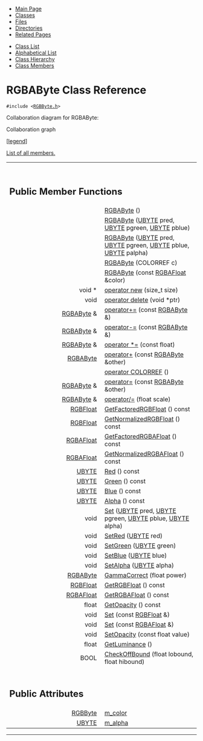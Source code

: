<div class="tabs">

- [Main Page](index.md)
- <span id="current">[Classes](annotated.md)</span>
- [Files](files.md)
- [Directories](dirs.md)
- [Related Pages](pages.md)

</div>

<div class="tabs">

- [Class List](annotated.md)
- [Alphabetical List](classes.md)
- [Class Hierarchy](hierarchy.md)
- [Class Members](functions.md)

</div>

# RGBAByte Class Reference

`#include <`<a href="RGBByte_8h-source.md" class="el"><code>RGBByte.h</code></a>`>`

Collaboration diagram for RGBAByte:

<span class="image placeholder" original-image-src="classRGBAByte__coll__graph.gif" original-image-title="" border="0" usemap="#RGBAByte__coll__map">Collaboration graph</span>

\[[legend](graph_legend.md)\]

[List of all members.](classRGBAByte-members.md)

<table data-border="0" data-cellpadding="0" data-cellspacing="0">
<colgroup>
<col style="width: 50%" />
<col style="width: 50%" />
</colgroup>
<tbody>
<tr>
<td></td>
<td></td>
</tr>
<tr>
<td colspan="2"><br />
&#10;<h2 id="public-member-functions">Public Member Functions</h2></td>
</tr>
<tr>
<td class="memItemLeft" style="text-align: right;" data-nowrap="" data-valign="top"> </td>
<td class="memItemRight" data-valign="bottom"><a href="classRGBAByte.md#d7503a80f9338a703af2749a11b205c5" class="el">RGBAByte</a> ()</td>
</tr>
<tr>
<td class="memItemLeft" style="text-align: right;" data-nowrap="" data-valign="top"> </td>
<td class="memItemRight" data-valign="bottom"><a href="classRGBAByte.md#9f8dd85d094b5a678b246f0f4f8deab8" class="el">RGBAByte</a> (<a href="DataType_8h.md#6df7643c26cd4b455d883d8fae3d6bf1" class="el">UBYTE</a> pred, <a href="DataType_8h.md#6df7643c26cd4b455d883d8fae3d6bf1" class="el">UBYTE</a> pgreen, <a href="DataType_8h.md#6df7643c26cd4b455d883d8fae3d6bf1" class="el">UBYTE</a> pblue)</td>
</tr>
<tr>
<td class="memItemLeft" style="text-align: right;" data-nowrap="" data-valign="top"> </td>
<td class="memItemRight" data-valign="bottom"><a href="classRGBAByte.md#67795f0e6e7d9e644d7da6e24b43c8a3" class="el">RGBAByte</a> (<a href="DataType_8h.md#6df7643c26cd4b455d883d8fae3d6bf1" class="el">UBYTE</a> pred, <a href="DataType_8h.md#6df7643c26cd4b455d883d8fae3d6bf1" class="el">UBYTE</a> pgreen, <a href="DataType_8h.md#6df7643c26cd4b455d883d8fae3d6bf1" class="el">UBYTE</a> pblue, <a href="DataType_8h.md#6df7643c26cd4b455d883d8fae3d6bf1" class="el">UBYTE</a> palpha)</td>
</tr>
<tr>
<td class="memItemLeft" style="text-align: right;" data-nowrap="" data-valign="top"> </td>
<td class="memItemRight" data-valign="bottom"><a href="classRGBAByte.md#f96228d03fdd5031b0c426083c020331" class="el">RGBAByte</a> (COLORREF c)</td>
</tr>
<tr>
<td class="memItemLeft" style="text-align: right;" data-nowrap="" data-valign="top"> </td>
<td class="memItemRight" data-valign="bottom"><a href="classRGBAByte.md#b4ccbffbeb64f48578305c3b620bc27e" class="el">RGBAByte</a> (const <a href="classRGBAFloat.md" class="el">RGBAFloat</a> &amp;color)</td>
</tr>
<tr>
<td class="memItemLeft" style="text-align: right;" data-nowrap="" data-valign="top">void * </td>
<td class="memItemRight" data-valign="bottom"><a href="classRGBAByte.md#650118fc0cd96c1cd00cb1243c5e3358" class="el">operator new</a> (size_t size)</td>
</tr>
<tr>
<td class="memItemLeft" style="text-align: right;" data-nowrap="" data-valign="top">void </td>
<td class="memItemRight" data-valign="bottom"><a href="classRGBAByte.md#b2a90b0840ba0f087728d89d27353935" class="el">operator delete</a> (void *ptr)</td>
</tr>
<tr>
<td class="memItemLeft" style="text-align: right;" data-nowrap="" data-valign="top"><a href="classRGBAByte.md" class="el">RGBAByte</a> &amp; </td>
<td class="memItemRight" data-valign="bottom"><a href="classRGBAByte.md#a9b6dfc4851dc54044269c6531076e38" class="el">operator+=</a> (const <a href="classRGBAByte.md" class="el">RGBAByte</a> &amp;)</td>
</tr>
<tr>
<td class="memItemLeft" style="text-align: right;" data-nowrap="" data-valign="top"><a href="classRGBAByte.md" class="el">RGBAByte</a> &amp; </td>
<td class="memItemRight" data-valign="bottom"><a href="classRGBAByte.md#3ea74ae731ee20b6dda9bdda9b48d632" class="el">operator-=</a> (const <a href="classRGBAByte.md" class="el">RGBAByte</a> &amp;)</td>
</tr>
<tr>
<td class="memItemLeft" style="text-align: right;" data-nowrap="" data-valign="top"><a href="classRGBAByte.md" class="el">RGBAByte</a> &amp; </td>
<td class="memItemRight" data-valign="bottom"><a href="classRGBAByte.md#299cf8813cba25caa1a8533ce7709734" class="el">operator *=</a> (const float)</td>
</tr>
<tr>
<td class="memItemLeft" style="text-align: right;" data-nowrap="" data-valign="top"><a href="classRGBAByte.md" class="el">RGBAByte</a> </td>
<td class="memItemRight" data-valign="bottom"><a href="classRGBAByte.md#d5a378435a4af01339bd06b7740a3adf" class="el">operator+</a> (const <a href="classRGBAByte.md" class="el">RGBAByte</a> &amp;other)</td>
</tr>
<tr>
<td class="memItemLeft" style="text-align: right;" data-nowrap="" data-valign="top"> </td>
<td class="memItemRight" data-valign="bottom"><a href="classRGBAByte.md#937d3668c777a0e6e44b58c7567e1bb7" class="el">operator COLORREF</a> ()</td>
</tr>
<tr>
<td class="memItemLeft" style="text-align: right;" data-nowrap="" data-valign="top"><a href="classRGBAByte.md" class="el">RGBAByte</a> &amp; </td>
<td class="memItemRight" data-valign="bottom"><a href="classRGBAByte.md#464e2151867a348726dcf41e7cd072a0" class="el">operator=</a> (const <a href="classRGBAByte.md" class="el">RGBAByte</a> &amp;other)</td>
</tr>
<tr>
<td class="memItemLeft" style="text-align: right;" data-nowrap="" data-valign="top"><a href="classRGBAByte.md" class="el">RGBAByte</a> &amp; </td>
<td class="memItemRight" data-valign="bottom"><a href="classRGBAByte.md#01d21feb03dac6c94b1881b66b697016" class="el">operator/=</a> (float scale)</td>
</tr>
<tr>
<td class="memItemLeft" style="text-align: right;" data-nowrap="" data-valign="top"><a href="classRGBFloat.md" class="el">RGBFloat</a> </td>
<td class="memItemRight" data-valign="bottom"><a href="classRGBAByte.md#3a716da63246c77ec051591509ae7a01" class="el">GetFactoredRGBFloat</a> () const</td>
</tr>
<tr>
<td class="memItemLeft" style="text-align: right;" data-nowrap="" data-valign="top"><a href="classRGBFloat.md" class="el">RGBFloat</a> </td>
<td class="memItemRight" data-valign="bottom"><a href="classRGBAByte.md#edabf03f9243223a1b19ec1b8e6d3a7d" class="el">GetNormalizedRGBFloat</a> () const</td>
</tr>
<tr>
<td class="memItemLeft" style="text-align: right;" data-nowrap="" data-valign="top"><a href="classRGBAFloat.md" class="el">RGBAFloat</a> </td>
<td class="memItemRight" data-valign="bottom"><a href="classRGBAByte.md#93e0d19b981a2284db1c05d534aeffa2" class="el">GetFactoredRGBAFloat</a> () const</td>
</tr>
<tr>
<td class="memItemLeft" style="text-align: right;" data-nowrap="" data-valign="top"><a href="classRGBAFloat.md" class="el">RGBAFloat</a> </td>
<td class="memItemRight" data-valign="bottom"><a href="classRGBAByte.md#ad10fc78115110de8a428f1216677c1e" class="el">GetNormalizedRGBAFloat</a> () const</td>
</tr>
<tr>
<td class="memItemLeft" style="text-align: right;" data-nowrap="" data-valign="top"><a href="DataType_8h.md#6df7643c26cd4b455d883d8fae3d6bf1" class="el">UBYTE</a> </td>
<td class="memItemRight" data-valign="bottom"><a href="classRGBAByte.md#3d061051286831d4f2aebae980198b48" class="el">Red</a> () const</td>
</tr>
<tr>
<td class="memItemLeft" style="text-align: right;" data-nowrap="" data-valign="top"><a href="DataType_8h.md#6df7643c26cd4b455d883d8fae3d6bf1" class="el">UBYTE</a> </td>
<td class="memItemRight" data-valign="bottom"><a href="classRGBAByte.md#eb4e3e708de4af84613f52d0c8067edf" class="el">Green</a> () const</td>
</tr>
<tr>
<td class="memItemLeft" style="text-align: right;" data-nowrap="" data-valign="top"><a href="DataType_8h.md#6df7643c26cd4b455d883d8fae3d6bf1" class="el">UBYTE</a> </td>
<td class="memItemRight" data-valign="bottom"><a href="classRGBAByte.md#e3b99a5fe15a4330fd055c8b157ee12f" class="el">Blue</a> () const</td>
</tr>
<tr>
<td class="memItemLeft" style="text-align: right;" data-nowrap="" data-valign="top"><a href="DataType_8h.md#6df7643c26cd4b455d883d8fae3d6bf1" class="el">UBYTE</a> </td>
<td class="memItemRight" data-valign="bottom"><a href="classRGBAByte.md#0333130ffc9187bb3ed905eb61d99832" class="el">Alpha</a> () const</td>
</tr>
<tr>
<td class="memItemLeft" style="text-align: right;" data-nowrap="" data-valign="top">void </td>
<td class="memItemRight" data-valign="bottom"><a href="classRGBAByte.md#405027301c008c45770a164fb2f8633b" class="el">Set</a> (<a href="DataType_8h.md#6df7643c26cd4b455d883d8fae3d6bf1" class="el">UBYTE</a> pred, <a href="DataType_8h.md#6df7643c26cd4b455d883d8fae3d6bf1" class="el">UBYTE</a> pgreen, <a href="DataType_8h.md#6df7643c26cd4b455d883d8fae3d6bf1" class="el">UBYTE</a> pblue, <a href="DataType_8h.md#6df7643c26cd4b455d883d8fae3d6bf1" class="el">UBYTE</a> alpha)</td>
</tr>
<tr>
<td class="memItemLeft" style="text-align: right;" data-nowrap="" data-valign="top">void </td>
<td class="memItemRight" data-valign="bottom"><a href="classRGBAByte.md#9094715e2cd64cfe154c5db24096b5f7" class="el">SetRed</a> (<a href="DataType_8h.md#6df7643c26cd4b455d883d8fae3d6bf1" class="el">UBYTE</a> red)</td>
</tr>
<tr>
<td class="memItemLeft" style="text-align: right;" data-nowrap="" data-valign="top">void </td>
<td class="memItemRight" data-valign="bottom"><a href="classRGBAByte.md#331230b42dbdf273e6024283cdf3546d" class="el">SetGreen</a> (<a href="DataType_8h.md#6df7643c26cd4b455d883d8fae3d6bf1" class="el">UBYTE</a> green)</td>
</tr>
<tr>
<td class="memItemLeft" style="text-align: right;" data-nowrap="" data-valign="top">void </td>
<td class="memItemRight" data-valign="bottom"><a href="classRGBAByte.md#352554b9fd5ce121b0456448ec6ce711" class="el">SetBlue</a> (<a href="DataType_8h.md#6df7643c26cd4b455d883d8fae3d6bf1" class="el">UBYTE</a> blue)</td>
</tr>
<tr>
<td class="memItemLeft" style="text-align: right;" data-nowrap="" data-valign="top">void </td>
<td class="memItemRight" data-valign="bottom"><a href="classRGBAByte.md#97494d371de239388e6a503b319bf25e" class="el">SetAlpha</a> (<a href="DataType_8h.md#6df7643c26cd4b455d883d8fae3d6bf1" class="el">UBYTE</a> alpha)</td>
</tr>
<tr>
<td class="memItemLeft" style="text-align: right;" data-nowrap="" data-valign="top"><a href="classRGBAByte.md" class="el">RGBAByte</a> </td>
<td class="memItemRight" data-valign="bottom"><a href="classRGBAByte.md#a021873f9867b21b3e6ea9b95e32cba8" class="el">GammaCorrect</a> (float power)</td>
</tr>
<tr>
<td class="memItemLeft" style="text-align: right;" data-nowrap="" data-valign="top"><a href="classRGBFloat.md" class="el">RGBFloat</a> </td>
<td class="memItemRight" data-valign="bottom"><a href="classRGBAByte.md#d450ed5b8fe4eb559d10ea48a73230c9" class="el">GetRGBFloat</a> () const</td>
</tr>
<tr>
<td class="memItemLeft" style="text-align: right;" data-nowrap="" data-valign="top"><a href="classRGBAFloat.md" class="el">RGBAFloat</a> </td>
<td class="memItemRight" data-valign="bottom"><a href="classRGBAByte.md#20abddf33fd38e3db7597895dbe14fdb" class="el">GetRGBAFloat</a> () const</td>
</tr>
<tr>
<td class="memItemLeft" style="text-align: right;" data-nowrap="" data-valign="top">float </td>
<td class="memItemRight" data-valign="bottom"><a href="classRGBAByte.md#3ff93e400445c24a8d552488a6564874" class="el">GetOpacity</a> () const</td>
</tr>
<tr>
<td class="memItemLeft" style="text-align: right;" data-nowrap="" data-valign="top">void </td>
<td class="memItemRight" data-valign="bottom"><a href="classRGBAByte.md#6574062eb561f53375a793f735b31d74" class="el">Set</a> (const <a href="classRGBFloat.md" class="el">RGBFloat</a> &amp;)</td>
</tr>
<tr>
<td class="memItemLeft" style="text-align: right;" data-nowrap="" data-valign="top">void </td>
<td class="memItemRight" data-valign="bottom"><a href="classRGBAByte.md#d4344340aac1fe20de29ccd026e3f709" class="el">Set</a> (const <a href="classRGBAFloat.md" class="el">RGBAFloat</a> &amp;)</td>
</tr>
<tr>
<td class="memItemLeft" style="text-align: right;" data-nowrap="" data-valign="top">void </td>
<td class="memItemRight" data-valign="bottom"><a href="classRGBAByte.md#d540a7f9be1f9038a2b11c24267eb97d" class="el">SetOpacity</a> (const float value)</td>
</tr>
<tr>
<td class="memItemLeft" style="text-align: right;" data-nowrap="" data-valign="top">float </td>
<td class="memItemRight" data-valign="bottom"><a href="classRGBAByte.md#0e6dd67023a184fb372932e655b56d1c" class="el">GetLuminance</a> ()</td>
</tr>
<tr>
<td class="memItemLeft" style="text-align: right;" data-nowrap="" data-valign="top">BOOL </td>
<td class="memItemRight" data-valign="bottom"><a href="classRGBAByte.md#774af4359d10952f3403a874a91b01f7" class="el">CheckOffBound</a> (float lobound, float hibound)</td>
</tr>
<tr>
<td colspan="2"><br />
&#10;<h2 id="public-attributes">Public Attributes</h2></td>
</tr>
<tr>
<td class="memItemLeft" style="text-align: right;" data-nowrap="" data-valign="top"><a href="classRGBByte.md" class="el">RGBByte</a> </td>
<td class="memItemRight" data-valign="bottom"><a href="classRGBAByte.md#d510f1372868133739a7ec5eb413e141" class="el">m_color</a></td>
</tr>
<tr>
<td class="memItemLeft" style="text-align: right;" data-nowrap="" data-valign="top"><a href="DataType_8h.md#6df7643c26cd4b455d883d8fae3d6bf1" class="el">UBYTE</a> </td>
<td class="memItemRight" data-valign="bottom"><a href="classRGBAByte.md#4886e6e79852ef5dfb91866eb6d07501" class="el">m_alpha</a></td>
</tr>
</tbody>
</table>

------------------------------------------------------------------------

<span id="_details"></span>

